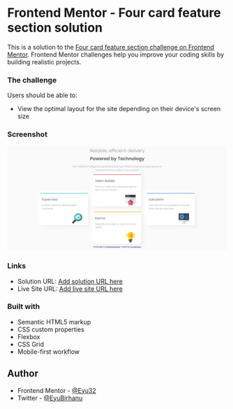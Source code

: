 # Frontend Mentor - Four card feature section solution

This is a solution to the [Four card feature section challenge on Frontend Mentor](https://www.frontendmentor.io/challenges/four-card-feature-section-weK1eFYK). Frontend Mentor challenges help you improve your coding skills by building realistic projects. 


### The challenge

Users should be able to:

- View the optimal layout for the site depending on their device's screen size

### Screenshot

![screencapture](images/screencapture.png)

### Links

- Solution URL: [Add solution URL here](https://your-solution-url.com)
- Live Site URL: [Add live site URL here](https://your-live-site-url.com)

### Built with

- Semantic HTML5 markup
- CSS custom properties
- Flexbox
- CSS Grid
- Mobile-first workflow

## Author

- Frontend Mentor - [@Eyu32](https://www.frontendmentor.io/profile/Eyu32)
- Twitter - [@EyuBirhanu](https://x.com/EyuBirhanu)

